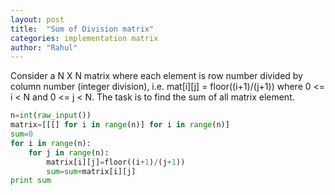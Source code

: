 ```yaml
---
layout: post
title:  "Sum of Division matrix"
categories: implementation matrix
author: "Rahul"
---
```

Consider a N X N matrix where each element is row number divided by column number (integer division), 
i.e. mat[i][j] = floor((i+1)/(j+1)) where 0 <= i < N and 0 <= j < N.
The task is to find the sum of all matrix element.

```python
n=int(raw_input())
matrix=[[[] for i in range(n)] for i in range(n)]
sum=0
for i in range(n):
    for j in range(n):
        matrix[i][j]=floor((i+1)/(j+1))
        sum=sum+matrix[i][j]
print sum

```
